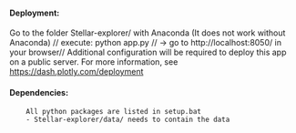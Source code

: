 #### Deployment:
Go to the folder Stellar-explorer/ with Anaconda (It does not work without Anaconda) //
 execute: python app.py //
    -> go to http://localhost:8050/ in your browser//
Additional configuration will be required to deploy this app on a public server. For more information, see https://dash.plotly.com/deployment

#### Dependencies:
        All python packages are listed in setup.bat   
        - Stellar-explorer/data/ needs to contain the data
        
